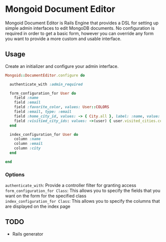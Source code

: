 # Mongoid Document Editor

Mongoid Document Editor is Rails Engine that provides a DSL for setting up simple admin interfaces to edit MongoDB documents.  No configuration is required in order to get a basic form, however you can override any form you want to provide a more custom and usable interface.

## Usage
Create an initializer and configure your admin interface.  

```ruby
Mongoid::DocumentEditor.configure do

  authenticate_with :admin_required

  form_configuration_for User do
  	field :name
    field :email
    field :favorite_color, values: User::COLORS
    field :email, type: :email
    field :home_city_id, values: -> { City.all }, label: :name, value: :id
    field :visitied_city_ids: values: ->(user) { user.visited_cities.collect(&:id) }, label: :name, value: :id
  end

  index_configuration_for User do
    column :name
    column :email
    column :city
  end

end
```

### Options
`authenticate_with`: Provide a controller filter for granting access  
`form_configuration_for Class`: This allows you to specify the fields that you want on the form for the specified class  
`index_configuration_for Class`: This allows you to specify the columns that are displayed on the index page

## TODO

* Rails generator